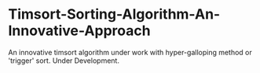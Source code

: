 # Timsort-Sorting-Algorithm-An-Innovative-Approach
An innovative timsort algorithm under work with hyper-galloping method or 'trigger' sort. Under Development.
